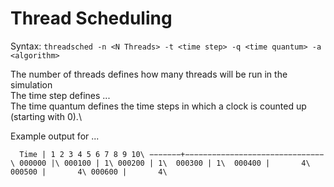 # Thread Scheduling

Syntax: `threadsched -n <N Threads> -t <time step> -q <time quantum> -a <algorithm>`  

The number of threads defines how many threads will be run in the simulation\
The time step defines ...\
The time quantum defines the time steps in which a clock is counted up (starting with 0).\


Example output for ...

`  Time | 1 2 3 4 5 6 7 8 9 10\
−−−−−−−+−−−−−−−−−−−−−−−−−−−−−−−−−−−−−−−\
000000 |\
000100 | 1\
000200 | 1\ 
000300 | 1\ 
000400 |       4\
000500 |       4\
000600 |       4\`
